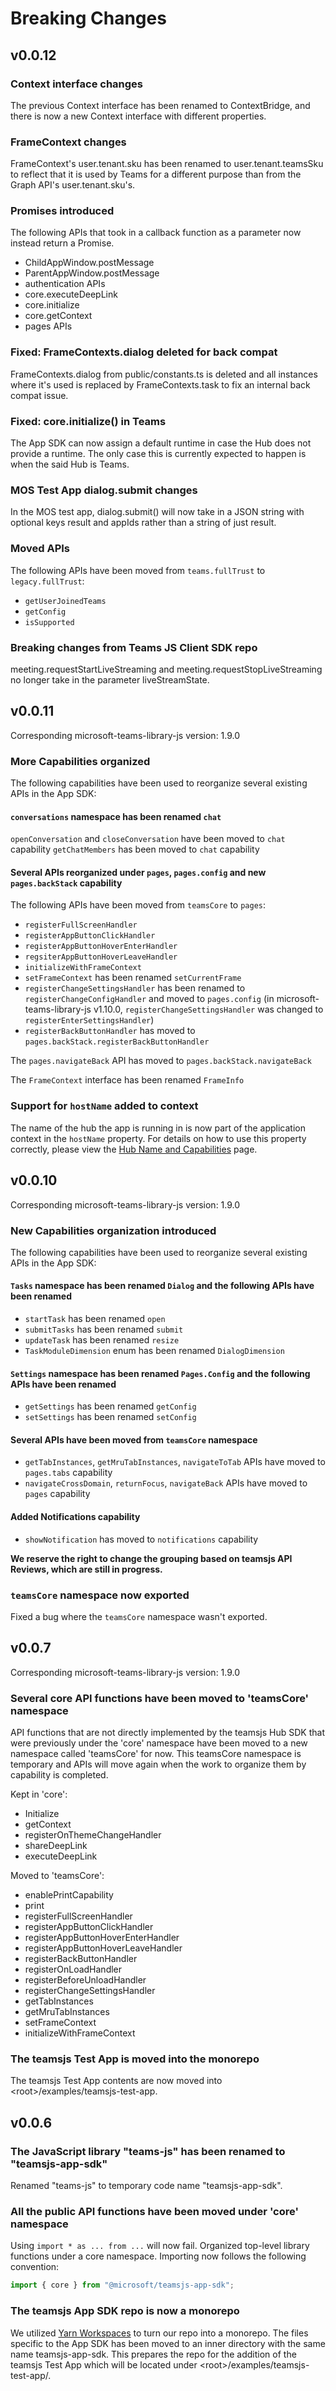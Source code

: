 # Breaking Changes

## v0.0.12

### Context interface changes
The previous Context interface has been renamed to ContextBridge, and there is now a new Context interface with different properties.

### FrameContext changes
FrameContext's user.tenant.sku has been renamed to user.tenant.teamsSku to reflect that it is used by Teams for a different purpose than from the Graph API's user.tenant.sku's.

### Promises introduced
The following APIs that took in a callback function as a parameter now instead return a Promise. 
  * ChildAppWindow.postMessage
  * ParentAppWindow.postMessage
  * authentication APIs
  * core.executeDeepLink
  * core.initialize
  * core.getContext
  * pages APIs

### Fixed: FrameContexts.dialog deleted for back compat 
FrameContexts.dialog from public/constants.ts is deleted and all instances where it's used is replaced by FrameContexts.task to fix an internal back compat issue.

### Fixed: core.initialize() in Teams
The App SDK can now assign a default runtime in case the Hub does not provide a runtime. The only case this is currently expected to happen is when the said Hub is Teams. 

### MOS Test App dialog.submit changes
In the MOS test app, dialog.submit() will now take in a JSON string with optional keys result and appIds rather than a string of just result.

### Moved APIs
The following APIs have been moved from `teams.fullTrust` to `legacy.fullTrust`:
* `getUserJoinedTeams`
* `getConfig`
* `isSupported`

### Breaking changes from Teams JS Client SDK repo
meeting.requestStartLiveStreaming and meeting.requestStopLiveStreaming no longer take in the parameter liveStreamState.


## v0.0.11
Corresponding microsoft-teams-library-js version: 1.9.0

### More Capabilities organized
The following capabilities have been used to reorganize several existing APIs in the App SDK:

#### `conversations` namespace has been renamed `chat`
`openConversation` and `closeConversation` have been moved to `chat` capability
`getChatMembers` has been moved to `chat` capability

#### Several APIs reorganized under `pages`, `pages.config` and new `pages.backStack` capability
The following APIs have been moved from `teamsCore` to `pages`:
* `registerFullScreenHandler`
* `registerAppButtonClickHandler`
* `registerAppButtonHoverEnterHandler`
* `regsiterAppButtonHoverLeaveHandler`
* `initializeWithFrameContext`
* `setFrameContext` has been renamed `setCurrentFrame`
* `registerChangeSettingsHandler` has been renamed to `registerChangeConfigHandler` and moved to `pages.config` (in microsoft-teams-library-js v1.10.0, `registerChangeSettingsHandler` was changed to `registerEnterSettingsHandler`)
* `registerBackButtonHandler` has moved to `pages.backStack.registerBackButtonHandler`

The `pages.navigateBack` API has moved to `pages.backStack.navigateBack`

The `FrameContext` interface has been renamed `FrameInfo`

### Support for `hostName` added to context
The name of the hub the app is running in is now part of the application context in the `hostName` property. For details on how to use this property correctly, please view the [Hub Name and Capabilities](https://office.visualstudio.com/ISS/_wiki/wikis/teamsjs%20Docs/31719/Hub-Name-And-Capabilities) page.


## v0.0.10
Corresponding microsoft-teams-library-js version: 1.9.0

### New Capabilities organization introduced

The following capabilities have been used to reorganize several existing APIs in the App SDK:

#### `Tasks` namespace has been renamed `Dialog` and the following APIs have been renamed
* `startTask` has been renamed `open`
* `submitTasks` has been renamed `submit`
* `updateTask` has been renamed `resize`
* `TaskModuleDimension` enum has been renamed `DialogDimension`

#### `Settings` namespace has been renamed `Pages.Config` and the following APIs have been renamed
* `getSettings` has been renamed `getConfig`
* `setSettings` has been renamed `setConfig`

#### Several APIs have been moved from `teamsCore` namespace
* `getTabInstances`, `getMruTabInstances`, `navigateToTab` APIs have moved to `pages.tabs` capability
* `navigateCrossDomain`, `returnFocus`, `navigateBack` APIs have moved to `pages` capability

#### Added Notifications capability
* `showNotification` has moved to `notifications` capability

**We reserve the right to change the grouping based on teamsjs API Reviews, which are still in progress.**

### `teamsCore` namespace now exported
Fixed a bug where the `teamsCore` namespace wasn't exported.

## v0.0.7
Corresponding microsoft-teams-library-js version: 1.9.0

### Several core API functions have been moved to 'teamsCore' namespace

API functions that are not directly implemented by the teamsjs Hub SDK that were previously under the 'core' namespace have been moved to a new namespace called 'teamsCore' for now.
This teamsCore namespace is temporary and APIs will move again when the work to organize them by capability is completed.

Kept in 'core':
* Initialize
* getContext
* registerOnThemeChangeHandler
* shareDeepLink
* executeDeepLink

Moved to 'teamsCore':
* enablePrintCapability
* print
* registerFullScreenHandler
* registerAppButtonClickHandler
* registerAppButtonHoverEnterHandler
* registerAppButtonHoverLeaveHandler
* registerBackButtonHandler
* registerOnLoadHandler
* registerBeforeUnloadHandler
* registerChangeSettingsHandler
* getTabInstances
* getMruTabInstances
* setFrameContext
* initializeWithFrameContext

### The teamsjs Test App is moved into the monorepo

The teamsjs Test App contents are now moved into \<root\>/examples/teamsjs-test-app.


## v0.0.6

### The JavaScript library "teams-js" has been renamed to "teamsjs-app-sdk"

Renamed "teams-js" to temporary code name "teamsjs-app-sdk".

### All the public API functions have been moved under 'core' namespace

Using `import * as ... from ...` will now fail. Organized top-level library functions under a core namespace. Importing now follows the following convention:

```typescript
import { core } from "@microsoft/teamsjs-app-sdk";
```

### The teamsjs App SDK repo is now a monorepo

We utilized [Yarn Workspaces](https://classic.yarnpkg.com/en/docs/workspaces/) to turn our repo into a monorepo. The files specific to the App SDK has been moved to an inner directory
with the same name teamsjs-app-sdk. This prepares the repo for the addition of the teamsjs Test App which will be located under \<root\>/examples/teamsjs-test-app/.